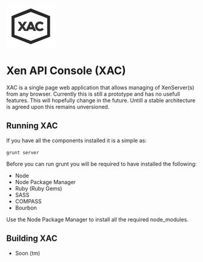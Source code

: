 ![alt text](https://github.com/HPieters/xac.js/blob/master/readme/logo.png "Xen API Console [XAC]")

# Xen API Console (XAC)

XAC is a single page web application that allows managing of XenServer(s) from any browser. Currently this is still a prototype and has no usefull features. This will hopefully change in the future. Untill a stable architecture is agreed upon this remains unversioned.

## Running XAC

If you have all the components installed it is a simple as:

`grunt server`

Before you can run grunt you will be required to have installed the following:

- Node
- Node Package Manager
- Ruby (Ruby Gems)
- SASS
- COMPASS
- Bourbon

Use the Node Package Manager to install all the required node_modules.

## Building XAC

- Soon (tm)